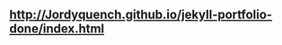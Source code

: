 
http://Jordyquench.github.io/jekyll-portfolio-done/index.html
------------------------------------------------------------

